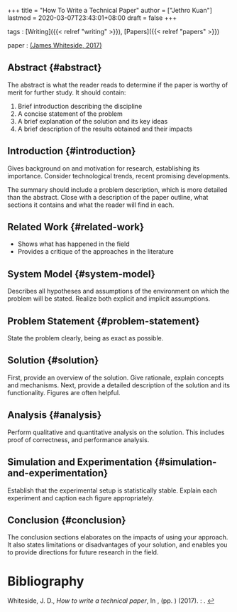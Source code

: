 +++
title = "How To Write a Technical Paper"
author = ["Jethro Kuan"]
lastmod = 2020-03-07T23:43:01+08:00
draft = false
+++

tags
: [Writing]({{< relref "writing" >}}), [Papers]({{< relref "papers" >}})

paper
: <a id="7a6b903918cb910a3f8207e8473a9ee3" href="#Whiteside2017HowTW">(James Whiteside, 2017)</a>


## Abstract {#abstract}

The abstract is what the reader reads to determine if the paper is
worthy of merit for further study. It should contain:

1.  Brief introduction describing the discipline
2.  A concise statement of the problem
3.  A brief explanation of the solution and its key ideas
4.  A brief description of the results obtained and their impacts


## Introduction {#introduction}

Gives background on and motivation for research, establishing its
importance. Consider technological trends, recent promising
developments.

The summary should include a problem description, which is more
detailed than the abstract. Close with a description of the paper
outline, what sections it contains and what the reader will find in each.


## Related Work {#related-work}

-   Shows what has happened in the field
-   Provides a critique of the approaches in the literature


## System Model {#system-model}

Describes all hypotheses and assumptions of the environment on which
the problem will be stated. Realize both explicit and implicit
assumptions.


## Problem Statement {#problem-statement}

State the problem clearly, being as exact as possible.


## Solution {#solution}

First, provide an overview of the solution. Give rationale, explain
concepts and mechanisms. Next, provide a detailed description of the
solution and its functionality. Figures are often helpful.


## Analysis {#analysis}

Perform qualitative and quantitative analysis on the solution. This
includes proof of correctness, and performance analysis.


## Simulation and Experimentation {#simulation-and-experimentation}

Establish that the experimental setup is statistically stable. Explain
each experiment and caption each figure appropriately.


## Conclusion {#conclusion}

The conclusion sections elaborates on the impacts of using your
approach. It also states limitations or disadvantages of your
solution, and enables you to provide directions for future research in
the field.

# Bibliography
<a id="Whiteside2017HowTW" target="_blank">Whiteside, J. D., *How to write a technical paper*, In ,  (pp. ) (2017). : .</a> [↩](#7a6b903918cb910a3f8207e8473a9ee3)
